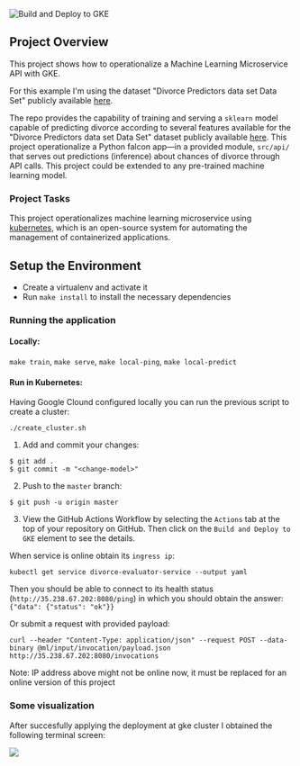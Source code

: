 ![Build and Deploy to GKE](https://github.com/ricoms/ml-api-template/workflows/Build%20and%20Deploy%20to%20GKE/badge.svg)

## Project Overview

This project shows how to operationalize a Machine Learning Microservice API with GKE.

For this example I'm using the dataset "Divorce Predictors data set Data Set" publicly available [here](https://archive.ics.uci.edu/ml/datasets/Divorce+Predictors+data+set).

The repo provides the capability of training and serving a `sklearn` model capable of predicting divorce according to several features available for the "Divorce Predictors data set Data Set" dataset publicly available [here](https://archive.ics.uci.edu/ml/datasets/Divorce+Predictors+data+set). This project operationalize a Python falcon app—in a provided module, `src/api/` that serves out predictions (inference) about chances of divorce through API calls. This project could be extended to any pre-trained machine learning model.

### Project Tasks

This project operationalizes machine learning microservice using [kubernetes](https://kubernetes.io/), which is an open-source system for automating the management of containerized applications.

## Setup the Environment

* Create a virtualenv and activate it
* Run `make install` to install the necessary dependencies


### Running the application

#### Locally:

`make train`, `make serve`, `make local-ping`, `make local-predict`

#### Run in Kubernetes:

Having Google Clound configured locally you can run the previous script to create a cluster:

```
./create_cluster.sh
```
1. Add and commit your changes:

```
$ git add .
$ git commit -m "<change-model>"
```

2. Push to the `master` branch:

```
$ git push -u origin master
```

3. View the GitHub Actions Workflow by selecting the `Actions` tab at the top of your repository on GitHub. Then click on the `Build and Deploy to GKE` element to see the details.

When service is online obtain its `ingress ip`:
```
kubectl get service divorce-evaluator-service --output yaml
```

Then you should be able to connect to its health status (`http://35.238.67.202:8080/ping`) in which you should obtain the answer: `{"data": {"status": "ok"}}`

Or submit a request with provided payload:

```
curl --header "Content-Type: application/json" --request POST --data-binary @ml/input/invocation/payload.json http://35.238.67.202:8080/invocations
```

Note: IP address above might not be online now, it must be replaced for an online version of this project

### Some visualization

After succesfully applying the deployment at gke cluster I obtained the following terminal screen:

![](https://github.com/ricoms/ml-api-template/blob/master/static/evaluator-service-and-predict.png)
